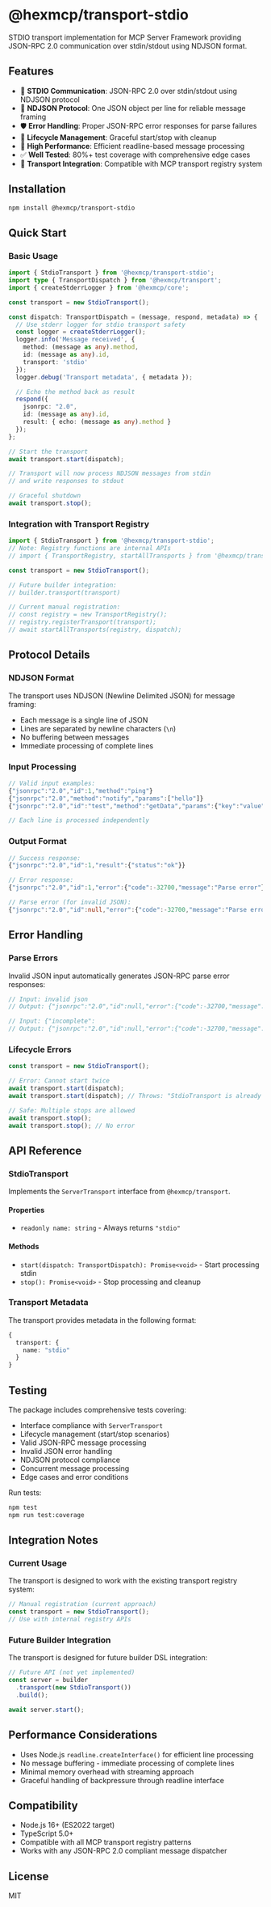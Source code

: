 # @hexmcp/transport-stdio

STDIO transport implementation for MCP Server Framework providing JSON-RPC 2.0 communication over stdin/stdout using NDJSON format.

## Features

- 🔌 **STDIO Communication**: JSON-RPC 2.0 over stdin/stdout using NDJSON protocol
- 📝 **NDJSON Protocol**: One JSON object per line for reliable message framing
- 🛡️ **Error Handling**: Proper JSON-RPC error responses for parse failures
- 🔄 **Lifecycle Management**: Graceful start/stop with cleanup
- 🚀 **High Performance**: Efficient readline-based message processing
- ✅ **Well Tested**: 80%+ test coverage with comprehensive edge cases
- 🔗 **Transport Integration**: Compatible with MCP transport registry system

## Installation

```bash
npm install @hexmcp/transport-stdio
```

## Quick Start

### Basic Usage

```typescript
import { StdioTransport } from '@hexmcp/transport-stdio';
import type { TransportDispatch } from '@hexmcp/transport';
import { createStderrLogger } from '@hexmcp/core';

const transport = new StdioTransport();

const dispatch: TransportDispatch = (message, respond, metadata) => {
  // Use stderr logger for stdio transport safety
  const logger = createStderrLogger();
  logger.info('Message received', {
    method: (message as any).method,
    id: (message as any).id,
    transport: 'stdio'
  });
  logger.debug('Transport metadata', { metadata });

  // Echo the method back as result
  respond({
    jsonrpc: "2.0",
    id: (message as any).id,
    result: { echo: (message as any).method }
  });
};

// Start the transport
await transport.start(dispatch);

// Transport will now process NDJSON messages from stdin
// and write responses to stdout

// Graceful shutdown
await transport.stop();
```

### Integration with Transport Registry

```typescript
import { StdioTransport } from '@hexmcp/transport-stdio';
// Note: Registry functions are internal APIs
// import { TransportRegistry, startAllTransports } from '@hexmcp/transport';

const transport = new StdioTransport();

// Future builder integration:
// builder.transport(transport)

// Current manual registration:
// const registry = new TransportRegistry();
// registry.registerTransport(transport);
// await startAllTransports(registry, dispatch);
```

## Protocol Details

### NDJSON Format

The transport uses NDJSON (Newline Delimited JSON) for message framing:

- Each message is a single line of JSON
- Lines are separated by newline characters (`\n`)
- No buffering between messages
- Immediate processing of complete lines

### Input Processing

```typescript
// Valid input examples:
{"jsonrpc":"2.0","id":1,"method":"ping"}
{"jsonrpc":"2.0","method":"notify","params":["hello"]}
{"jsonrpc":"2.0","id":"test","method":"getData","params":{"key":"value"}}

// Each line is processed independently
```

### Output Format

```typescript
// Success response:
{"jsonrpc":"2.0","id":1,"result":{"status":"ok"}}

// Error response:
{"jsonrpc":"2.0","id":1,"error":{"code":-32700,"message":"Parse error"}}

// Parse error (for invalid JSON):
{"jsonrpc":"2.0","id":null,"error":{"code":-32700,"message":"Parse error"}}
```

## Error Handling

### Parse Errors

Invalid JSON input automatically generates JSON-RPC parse error responses:

```typescript
// Input: invalid json
// Output: {"jsonrpc":"2.0","id":null,"error":{"code":-32700,"message":"Parse error"}}

// Input: {"incomplete":
// Output: {"jsonrpc":"2.0","id":null,"error":{"code":-32700,"message":"Parse error"}}
```

### Lifecycle Errors

```typescript
const transport = new StdioTransport();

// Error: Cannot start twice
await transport.start(dispatch);
await transport.start(dispatch); // Throws: "StdioTransport is already started"

// Safe: Multiple stops are allowed
await transport.stop();
await transport.stop(); // No error
```

## API Reference

### StdioTransport

Implements the `ServerTransport` interface from `@hexmcp/transport`.

#### Properties

- `readonly name: string` - Always returns `"stdio"`

#### Methods

- `start(dispatch: TransportDispatch): Promise<void>` - Start processing stdin
- `stop(): Promise<void>` - Stop processing and cleanup

### Transport Metadata

The transport provides metadata in the following format:

```typescript
{
  transport: {
    name: "stdio"
  }
}
```

## Testing

The package includes comprehensive tests covering:

- Interface compliance with `ServerTransport`
- Lifecycle management (start/stop scenarios)
- Valid JSON-RPC message processing
- Invalid JSON error handling
- NDJSON protocol compliance
- Concurrent message processing
- Edge cases and error conditions

Run tests:

```bash
npm test
npm run test:coverage
```

## Integration Notes

### Current Usage

The transport is designed to work with the existing transport registry system:

```typescript
// Manual registration (current approach)
const transport = new StdioTransport();
// Use with internal registry APIs
```

### Future Builder Integration

The transport is designed for future builder DSL integration:

```typescript
// Future API (not yet implemented)
const server = builder
  .transport(new StdioTransport())
  .build();

await server.start();
```

## Performance Considerations

- Uses Node.js `readline.createInterface()` for efficient line processing
- No message buffering - immediate processing of complete lines
- Minimal memory overhead with streaming approach
- Graceful handling of backpressure through readline interface

## Compatibility

- Node.js 16+ (ES2022 target)
- TypeScript 5.0+
- Compatible with all MCP transport registry patterns
- Works with any JSON-RPC 2.0 compliant message dispatcher

## License

MIT
